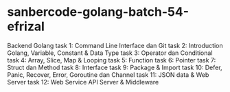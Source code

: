 # sanbercode-golang-batch-54-efrizal
Backend Golang
task 1: Command Line Interface dan Git
task 2: Introduction Golang, Variable, Constant & Data Type
task 3: Operator dan Conditional
task 4: Array, Slice, Map & Looping
task 5: Function
task 6: Pointer
task 7: Struct dan Method
task 8: Interface
task 9: Package & Import
task 10: Defer, Panic, Recover, Error, Goroutine dan Channel
task 11: JSON data & Web Server
task 12: Web Service API Server & Middleware
